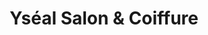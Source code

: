 ---
title: "Yséal Salon & Coiffure"
url: /paray-le-monial/yseal-salon-et-coiffure/
shop: coiffeur
---
